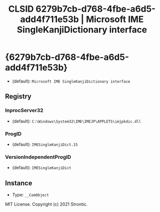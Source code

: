 ﻿---
title: "CLSID 6279b7cb-d768-4fbe-a6d5-add4f711e53b | Microsoft IME SingleKanjiDictionary interface"
excerpt: What is COM-Object CLSID 6279b7cb-d768-4fbe-a6d5-add4f711e53b?
---

# {6279b7cb-d768-4fbe-a6d5-add4f711e53b}

* (default): `Microsoft IME SingleKanjiDictionary interface`

## Registry


### InprocServer32

* (default): `C:\Windows\System32\IME\IMEJP\APPLETS\imjpkdic.dll`

### ProgID

* (default): `IMESingleKanjiDict.15`

### VersionIndependentProgID

* (default): `IMESingleKanjiDict`

## Instance

* Type: `__ComObject`

MIT License. Copyright (c) 2021 Strontic.


